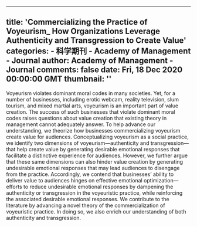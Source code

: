 
---
title: 'Commercializing the Practice of Voyeurism_ How Organizations Leverage Authenticity and Transgression to Create Value'
categories: 
    - 科学期刊
    - Academy of Management - Journal
author: Academy of Management - Journal
comments: false
date: Fri, 18 Dec 2020 00:00:00 GMT
thumbnail: ''
---

<div>   
<p>Voyeurism violates dominant moral codes in many societies. Yet, for a number of businesses, including erotic webcam, reality television, slum tourism, and mixed martial arts, voyeurism is an important part of value creation. The success of such businesses that violate dominant moral codes raises questions about value creation that existing theory in management cannot adequately answer. To help advance our understanding, we theorize how businesses commercializing voyeurism create value for audiences. Conceptualizing voyeurism as a social practice, we identify two dimensions of voyeurism—authenticity and transgression—that help create value by generating desirable emotional responses that facilitate a distinctive experience for audiences. However, we further argue that these same dimensions can also hinder value creation by generating undesirable emotional responses that may lead audiences to disengage from the practice. Accordingly, we contend that businesses’ ability to deliver value to audiences hinges on effective emotional optimization—efforts to reduce undesirable emotional responses by dampening the authenticity or transgression in the voyeuristic practice, while reinforcing the associated desirable emotional responses. We contribute to the literature by advancing a novel theory of the commercialization of voyeuristic practice. In doing so, we also enrich our understanding of both authenticity and transgression.</p>  
</div>
            
